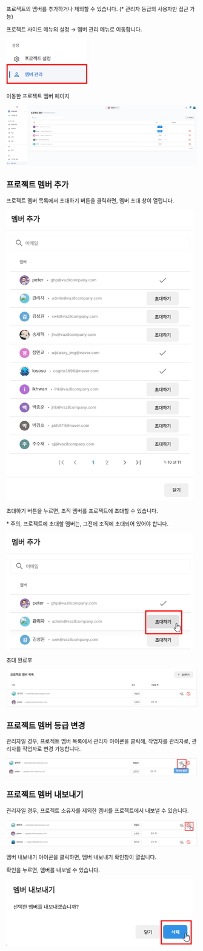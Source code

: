 프로젝트의 멤버를 추가하거나 제외할 수 있습니다. (\* 관리자 등급의 사용자만 접근 가능)

프로젝트 사이드 메뉴의 설정 → 멤버 관리 메뉴로 이동합니다.

![img1](https://raw.githubusercontent.com/vazilcompany/vridge-docs/main/img/project/member_management/member_management_0.png)  


이동한 프로젝트 멤버 페이지


![img1](https://raw.githubusercontent.com/vazilcompany/vridge-docs/main/img/project/member_management/member_management_1.png)  


  

프로젝트 멤버 추가
----------

프로젝트 멤버 목록에서 초대하기 버튼을 클릭하면, 멤버 초대 창이 열립니다. 

![img1](https://raw.githubusercontent.com/vazilcompany/vridge-docs/main/img/organization/project_management/project_management_4.png)  



초대하기 버튼을 누르면, 조직 멤버를 프로젝트에 초대할 수 있습니다. 

\* 주의, 프로젝트에 초대할 멤버는, 그전에 조직에 초대되어 있어야 합니다. 

![img1](https://raw.githubusercontent.com/vazilcompany/vridge-docs/main/img/organization/project_management/project_management_5.png)  

  

초대 완료후 

![img1](https://raw.githubusercontent.com/vazilcompany/vridge-docs/main/img/organization/project_management/project_management_6.png)  


  

프로젝트 멤버 등급 변경
-------------

관리자일 경우, 프로젝트 멤버 목록에서 관리자 아이콘을 클릭해, 작업자를 관리자로, 관리자를 작업자로 변경 가능합니다. 

![img1](https://raw.githubusercontent.com/vazilcompany/vridge-docs/main/img/organization/project_management/project_management_7.png)  



프로젝트 멤버 내보내기
------

관리자일 경우, 프로젝트 소유자를 제외한 멤버를 프로젝트에서 내보낼 수 있습니다. 

![img1](https://raw.githubusercontent.com/vazilcompany/vridge-docs/main/img/organization/project_management/project_management_8.png)  


멤버 내보내기 아이콘을 클릭하면, 멤버 내보내기 확인창이 열립니다. 

확인을 누르면, 멤버를 내보낼 수 있습니다. 

![img1](https://raw.githubusercontent.com/vazilcompany/vridge-docs/main/img/organization/project_management/project_management_9.png)  
